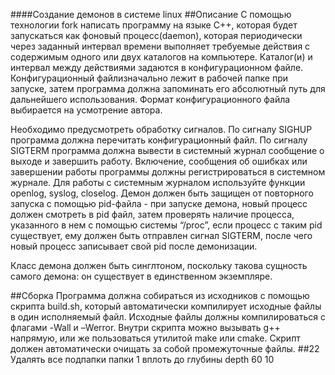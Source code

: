 ####Создание демонов в системе linux
##Описание
С помощью технологии fork написать программу на языке С++, которая будет запускаться как фоновый процесс(daemon), которая периодически через заданный интервал времени выполняет требуемые действия с содержимым одного или двух каталогов на компьютере. Каталог(и) и интервал между действиями задаются в конфигурационном файле. Конфигурационный файлизначально лежит в рабочей папке при запуске, затем программа должна запоминать его абсолютный путь для дальнейшего использования. Формат конфигурационного файла выбирается на усмотрение автора.

Необходимо предусмотреть обработку сигналов. По сигналу SIGHUP программа должна перечитать конфигурационный файл. По сигналу SIGTERM программа должна вывести в системный журнал сообщение о выходе и завершить работу. Включение, сообщения об ошибках или завершении работы программы должны регистрироваться в системном журнале. Для работы с системным журналом используйте функции openlog, syslog, closelog. Демон должен быть защищен от повторного запуска с помощью pid-файла - при запуске демона, новый процесс должен смотреть в pid файл, затем проверять наличие процесса, указанного в нем с помощью системы “/proc”, если процесс с таким pid существует, ему должен быть отправлен сигнал SIGTERM, после чего новый процесс записывает свой pid после демонизации.

Класс демона должен быть синглтоном, поскольку такова сущность самого демона: он существует в единственном экземпляре.

##Сборка
Программа должна собираться из исходников с помощью скрипта build.sh, который автоматически компилирует исходные файлы в один исполняемый файл. Исходные файлы должны компилироваться с флагами -Wall и –Werror. Внутри скрипта можно вызывать g++ напрямую, или же пользоваться утилитой make или cmake. Скрипт должен автоматически очищать за собой промежуточные файлы.
##22	Удалять все подпапки папки 1 вплоть до глубины depth	60	10